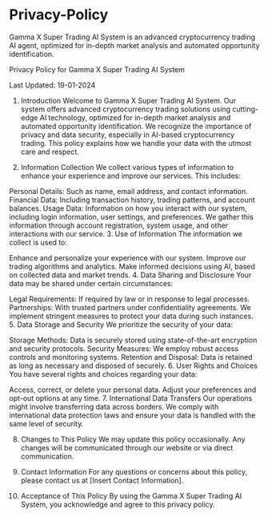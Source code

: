 # Privacy-Policy
Gamma X Super Trading AI System is an advanced cryptocurrency trading AI agent, optimized for in-depth market analysis and automated opportunity identification.


Privacy Policy for Gamma X Super Trading AI System

Last Updated: 19-01-2024

1. Introduction
Welcome to Gamma X Super Trading AI System. Our system offers advanced cryptocurrency trading solutions using cutting-edge AI technology, optimized for in-depth market analysis and automated opportunity identification. We recognize the importance of privacy and data security, especially in AI-based cryptocurrency trading. This policy explains how we handle your data with the utmost care and respect.

2. Information Collection
We collect various types of information to enhance your experience and improve our services. This includes:

Personal Details: Such as name, email address, and contact information.
Financial Data: Including transaction history, trading patterns, and account balances.
Usage Data: Information on how you interact with our system, including login information, user settings, and preferences.
We gather this information through account registration, system usage, and other interactions with our service.
3. Use of Information
The information we collect is used to:

Enhance and personalize your experience with our system.
Improve our trading algorithms and analytics.
Make informed decisions using AI, based on collected data and market trends.
4. Data Sharing and Disclosure
Your data may be shared under certain circumstances:

Legal Requirements: If required by law or in response to legal processes.
Partnerships: With trusted partners under confidentiality agreements.
We implement stringent measures to protect your data during such instances.
5. Data Storage and Security
We prioritize the security of your data:

Storage Methods: Data is securely stored using state-of-the-art encryption and security protocols.
Security Measures: We employ robust access controls and monitoring systems.
Retention and Disposal: Data is retained as long as necessary and disposed of securely.
6. User Rights and Choices
You have several rights and choices regarding your data:

Access, correct, or delete your personal data.
Adjust your preferences and opt-out options at any time.
7. International Data Transfers
Our operations might involve transferring data across borders. We comply with international data protection laws and ensure your data is handled with the same level of security.

8. Changes to This Policy
We may update this policy occasionally. Any changes will be communicated through our website or via direct communication.

9. Contact Information
For any questions or concerns about this policy, please contact us at [Insert Contact Information].

10. Acceptance of This Policy
By using the Gamma X Super Trading AI System, you acknowledge and agree to this privacy policy.
